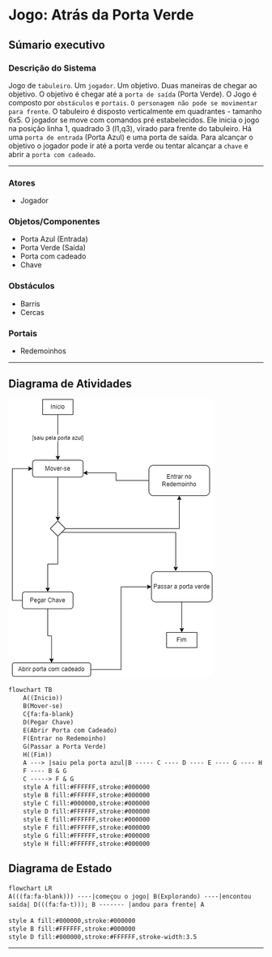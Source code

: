 # Jogo: **Atrás da Porta Verde**

## Súmario executivo

### Descrição do Sistema
Jogo de `tabuleiro`. Um `jogador`. Um objetivo. Duas maneiras de chegar ao objetivo. O objetivo é chegar até a `porta de saída` (Porta Verde). O Jogo é composto por `obstáculos` e `portais`. `O personagem não pode se movimentar para frente`. O tabuleiro é disposto verticalmente em quadrantes - tamanho 6x5. O jogador se move com comandos pré estabelecidos. Ele inicia o jogo na posição linha 1, quadrado 3 (l1,q3), virado para frente do tabuleiro. Há uma `porta de entrada` (Porta Azul) e uma porta de saída. Para alcançar o objetivo o jogador pode ir até a porta verde ou tentar alcançar a `chave` e abrir a `porta com cadeado`. 

---
### Atores
- Jogador

### Objetos/Componentes
- Porta Azul (Entrada)
- Porta Verde (Saída)
- Porta com cadeado
- Chave
### Obstáculos
- Barris
- Cercas
### Portais
- Redemoinhos
---
## Diagrama de Atividades

![Diagrama](ActivityDiagram.drawio.png)
```mermaid
flowchart TB
    A((Inicio))
    B(Mover-se)
    C{fa:fa-blank}
    D(Pegar Chave)
    E(Abrir Porta com Cadeado)
    F(Entrar no Redemoinho)
    G(Passar a Porta Verde)
    H((Fim))
    A ---> |saiu pela porta azul|B ----- C ---- D ---- E ---- G ---- H
    F ---- B & G
    C -----> F & G
    style A fill:#FFFFFF,stroke:#000000
    style B fill:#FFFFFF,stroke:#000000
    style C fill:#000000,stroke:#000000
    style D fill:#FFFFFF,stroke:#000000
    style E fill:#FFFFFF,stroke:#000000
    style F fill:#FFFFFF,stroke:#000000
    style G fill:#FFFFFF,stroke:#000000
    style H fill:#FFFFFF,stroke:#000000
```
## Diagrama de Estado
```mermaid
flowchart LR
A(((fa:fa-blank))) ----|começou o jogo| B(Explorando) ----|encontou saída| D(((fa:fa-t))); B ------- |andou para frente| A

style A fill:#000000,stroke:#000000
style B fill:#FFFFFF,stroke:#000000
style D fill:#000000,stroke:#FFFFFF,stroke-width:3.5
```
---

   




    

